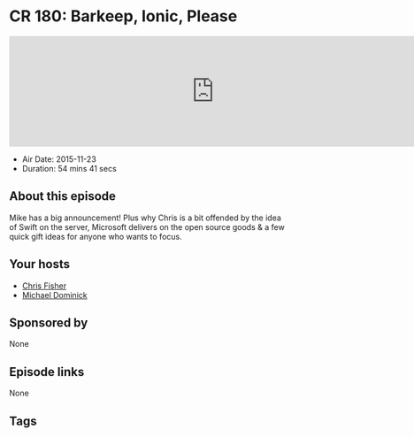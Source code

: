 # CR 180: Barkeep, Ionic, Please

<iframe src="https://player.fireside.fm/v2/MLf2ZzhC+kc6FC8hE?theme=dark" width="740" height="200" frameborder="0" scrolling="no"></iframe>

* Air Date: 2015-11-23
* Duration: 54 mins 41 secs

## About this episode

Mike has a big announcement! Plus why Chris is a bit offended by the idea of Swift on the server, Microsoft delivers on the open source goods & a few quick gift ideas for anyone who wants to focus.

## Your hosts
* [Chris Fisher](https://coder.show/hosts/chrislas)
* [Michael Dominick](https://coder.show/hosts/michael)

## Sponsored by

None



## Episode links

None



## Tags

